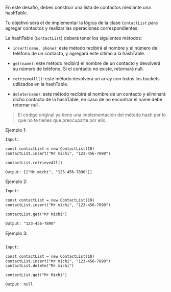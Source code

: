 En este desafío, debes construir una lista de contactos mediante una hashTable.

Tu objetivo será el de implementar la lógica de la clase `ContactList` para agregar contactos y realizar las operaciones correspondientes.

La hashTable (`ContactList`) deberá tener los siguientes métodos:

- `insert(name, phone)`: este método recibirá el nombre y el número de teléfono de un contacto, y agregará este último a la hashTable.

- `get(name)`: este método recibirá el nombre de un contacto y devolverá su número de teléfono. Si el contacto no existe, retornará null.

- `retrieveAll()`: este método devolverá un array con todos los buckets utilizados en la hashTable.

- `delete(name)`: este método recibirá el nombre de un contacto y eliminará dicho contacto de la hashTable, en caso de no encontrar el name debe retornar null.

> El código original ya tiene una implementación del método hash por lo que no te tienes que preocuparte por ello.

Ejemplo 1:

```txt
Input:

const contactList = new ContactList(10)
contactList.insert("Mr michi", "123-456-7890")

contactList.retrieveAll()

Output: [["Mr michi", "123-456-7890"]]

```

Ejemplo 2:

```txt
Input:

const contactList = new ContactList(10)
contactList.insert("Mr michi", "123-456-7890")

contactList.get("Mr Michi")

Output: "123-456-7890"

```

Ejemplo 3:

```txt

Input:

const contactList = new ContactList(10)
contactList.insert("Mr michi", "123-456-7890")
contactList.delete("Mr michi")

contactList.get("Mr Michi")

Output: null

```
